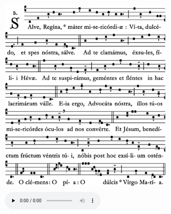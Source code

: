![](images/salve-regina.svg.png)

<audio src="https://storage.googleapis.com/kyriale/18-salve-regina--st-jamess.m4a" controls="controls" preload="none"></audio>
